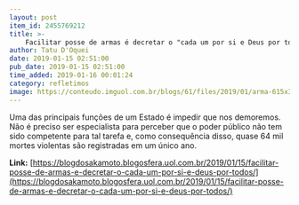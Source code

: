 ```yaml
---
layout: post
item_id: 2455769212
title: >-
    Facilitar posse de armas é decretar o "cada um por si e Deus por todos"
author: Tatu D'Oquei
date: 2019-01-15 02:51:00
pub_date: 2019-01-15 02:51:00
time_added: 2019-01-16 00:01:24
category: refletimos
image: https://conteudo.imguol.com.br/blogs/61/files/2019/01/arma-615x300.jpg
---
```


Uma das principais funções de um Estado é impedir que nos demoremos. Não é preciso ser especialista para perceber que o poder público não tem sido competente para tal tarefa e, como consequência disso, quase 64 mil mortes violentas são registradas em um único ano.

**Link:** [https://blogdosakamoto.blogosfera.uol.com.br/2019/01/15/facilitar-posse-de-armas-e-decretar-o-cada-um-por-si-e-deus-por-todos/](https://blogdosakamoto.blogosfera.uol.com.br/2019/01/15/facilitar-posse-de-armas-e-decretar-o-cada-um-por-si-e-deus-por-todos/)

